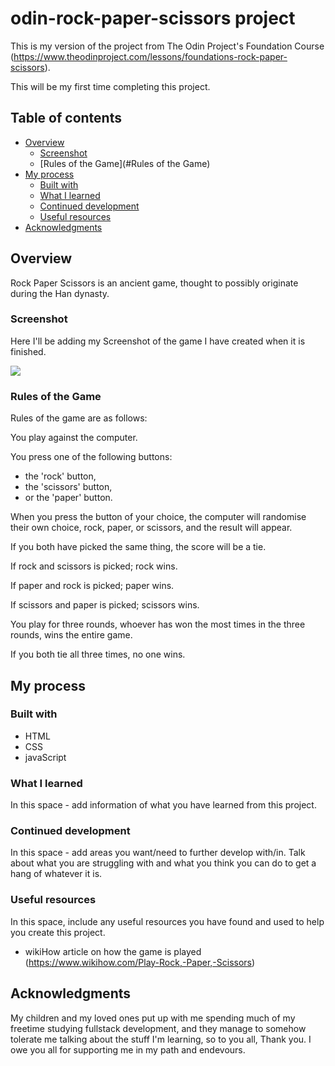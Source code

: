 # odin-rock-paper-scissors project

This is my version of the project from The Odin Project's Foundation Course (https://www.theodinproject.com/lessons/foundations-rock-paper-scissors).

This will be my first time completing this project.

## Table of contents

- [Overview](#overview)
  - [Screenshot](#screenshot)
  - [Rules of the Game](#Rules of the Game)
- [My process](#my-process)
  - [Built with](#built-with)
  - [What I learned](#what-i-learned)
  - [Continued development](#continued-development)
  - [Useful resources](#useful-resources)
- [Acknowledgments](#acknowledgments)


## Overview

Rock Paper Scissors is an ancient game, thought to possibly originate during the Han dynasty.

### Screenshot

Here I'll be adding my Screenshot of the game I have created when it is finished.

![](./screenshot.jpg)


### Rules of the Game

Rules of the game are as follows:

You play against the computer.

You press one of the following buttons: 

- the 'rock' button,
- the 'scissors' button,
- or the 'paper' button.

When you press the button of your choice, the computer will randomise their own choice, rock, paper, or scissors, and the result will appear.

If you both have picked the same thing, the score will be a tie. 

If rock and scissors is picked; rock wins.

If paper and rock is picked; paper wins.

If scissors and paper is picked; scissors wins.

You play for three rounds, whoever has won the most times in the three rounds, wins the entire game.

If you both tie all three times, no one wins.

## My process

### Built with

- HTML
- CSS
- javaScript

### What I learned

In this space - add information of what you have learned from this project.

### Continued development

In this space - add areas you want/need to further develop with/in. Talk about what you are struggling with and what you think you can do to get a hang of whatever it is.

### Useful resources

In this space, include any useful resources you have found and used to help you create this project.

- wikiHow article on how the game is played (https://www.wikihow.com/Play-Rock,-Paper,-Scissors)



## Acknowledgments

My children and my loved ones put up with me spending much of my freetime studying fullstack development, and they manage to somehow tolerate me talking about the stuff I'm learning, so to you all,
Thank you. I owe you all for supporting me in my path and endevours.